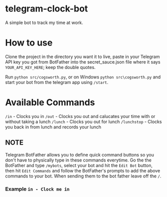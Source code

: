 # telegram-clock-bot
A simple bot to track my time at work.

# How to use
Clone the project in the directory you want it to live, paste in your Telegram API key you got from BotFather into
the secret_sauce.json file where it says `YOUR_API_KEY_HERE`; keep the double quotes.

Run `python src/cogsworth.py`, or on Windows `python src\cogsworth.py` and start your bot from the telegram app using `/start`.

# Available Commands
`/in` - Clocks you in
`/out` - Clocks you out and calucates your time with or without taking a lunch
`/lunch` - Clocks you out for lunch
`/lunchstop` - Clocks you back in from lunch and records your lunch 

## NOTE
Telegram BotFather allows you to define quick command buttons so you don't have to physically type in these commands everytime.
Go the the BotFather and type `/mybots`, select your bot and hit the `Edit Bot` button, then hit `Edit Commands` and follow
the BotFather's prompts to add the above commands to your bot. When sending them to the bot father leave off the `/`.

### Example `in - Clock me in`
